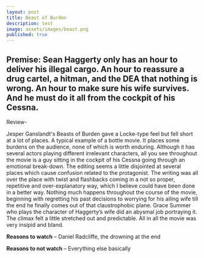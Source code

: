 ```yaml
---
layout: post
title: Beast of Burden
description: test
image: assets/images/beast.png
published: true
---
```


## Premise: Sean Haggerty only has an hour to deliver his illegal cargo. An hour to reassure a drug cartel, a hitman, and the DEA that nothing is wrong. An hour to make sure his wife survives. And he must do it all from the cockpit of his Cessna.

Review-

Jesper Ganslandt's Beasts of Burden gave a Locke-type feel but fell short at a lot of places. A typical example of a bottle movie. It places some burdens on the audience, none of which is worth enduring. Although it has several actors playing different irrelevant characters, all you see throughout the movie is a guy sitting in the cockpit of his Cessna going through an emotional break-down. The editing seems a little disjointed at several places which cause confusion related to the protagonist. The writing was all over the place with twist and flashbacks coming in a not so proper, repetitive and over-explanatory way, which I believe could have been done in a better way. Nothing much happens throughout the course of the movie, beginning with regretting his past decisions to worrying for his ailing wife till the end he finally comes out of that claustrophobic plane. Grace Summer who plays the character of Haggerty’s wife did an abysmal job portraying it. The climax felt a little stretched out and predictable. All in all the movie was very insipid and bland.

**Reasons to watch** – Daniel Radcliffe, the drowning at the end

**Reasons to not watch** – Everything else basically
